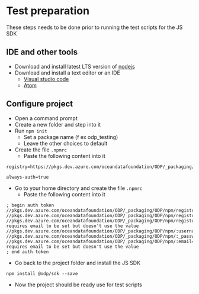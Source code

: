 # Test preparation

These steps needs to be done prior to running the test scripts for the JS SDK

## IDE and other tools

-   Download and install latest LTS version of [nodejs](https://nodejs.org/en/download/)
-   Download and install a text editor or an IDE
    -   [Visual studio code](https://code.visualstudio.com/download)
    -   [Atom](https://atom.io/)

## Configure project

-   Open a command prompt
-   Create a new folder and step into it
-   Run `npm init`
    -   Set a package name (f ex odp_testing)
    -   Leave the other choices to default
-   Create the file `.npmrc`
    -   Paste the following content into it

```
registry=https://pkgs.dev.azure.com/oceandatafoundation/ODP/_packaging/ODP/npm/registry/

always-auth=true
```

-   Go to your home directory and create the file `.npmrc`
    -   Paste the following content into it

```
; begin auth token
//pkgs.dev.azure.com/oceandatafoundation/ODP/_packaging/ODP/npm/registry/:username=oceandatafoundation
//pkgs.dev.azure.com/oceandatafoundation/ODP/_packaging/ODP/npm/registry/:_password=ZnRhbGltaDdlbHd3bXVhZzdkNDJjNGU2bnZvZG9ldHp1eGVqNTRwMmRjajIyN2NqbW5ncQ==
//pkgs.dev.azure.com/oceandatafoundation/ODP/_packaging/ODP/npm/registry/:email=npm requires email to be set but doesn't use the value
//pkgs.dev.azure.com/oceandatafoundation/ODP/_packaging/ODP/npm/:username=oceandatafoundation
//pkgs.dev.azure.com/oceandatafoundation/ODP/_packaging/ODP/npm/:_password=ZnRhbGltaDdlbHd3bXVhZzdkNDJjNGU2bnZvZG9ldHp1eGVqNTRwMmRjajIyN2NqbW5ncQ==
//pkgs.dev.azure.com/oceandatafoundation/ODP/_packaging/ODP/npm/:email=npm requires email to be set but doesn't use the value
; end auth token
```

-   Go back to the project folder and install the JS SDK

```
npm install @odp/sdk --save
```

-   Now the project should be ready use for test scripts
